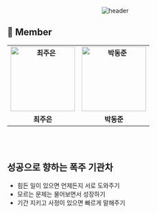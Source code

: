 <div align="center">
 
 ![header](https://capsule-render.vercel.app/api?type=waving&color=gradient&customColorList=13&height=320&section=header&text=With-Con&fontSize=90&fontAlignY=35&desc=%20Let's%20study%20Coding%20together!&descAlignY=60)
 
</div>


 ## 👋 **Member**
 <table align="center" style="font-weight : bold">
    <tr>
      <td align="center">
            <a href="https://github.com/Jueundev">                 
                <img alt="최주은" src="https://avatars.githubusercontent.com/loveStarDev" width="150" />            
            </a>
        </td>
      <td align="center">
            <a href="https://github.com/dongjundev">                 
                <img alt="박동준" src="https://avatars.githubusercontent.com/dongjundev" width="150" />            
            </a>
        </td>
      </tr>
    <tr>
        <td align="center">최주은</td>
        <td align="center">박동준</td>
    </tr>
</table>

<br>
<br>

## 성공으로 향하는 폭주 기관차
- 힘든 일이 있으면 언제든지 서로 도와주기
- 모르는 문제는 물어보면서 성장하기
- 기간 지키고 사정이 있으면 빠르게 말해주기
